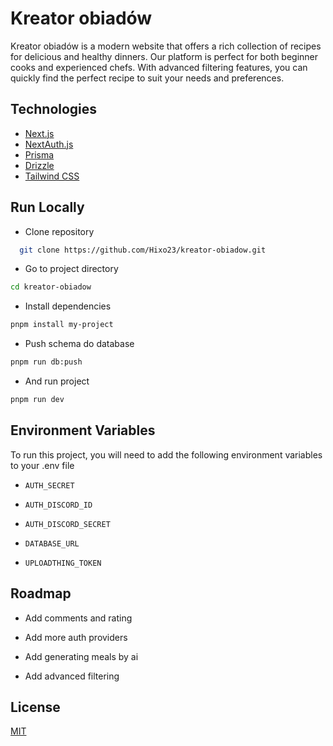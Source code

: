 # Kreator obiadów

Kreator obiadów is a modern website that offers a rich collection of recipes for delicious and healthy dinners. Our platform is perfect for both beginner cooks and experienced chefs. With advanced filtering features, you can quickly find the perfect recipe to suit your needs and preferences.

## Technologies

- [Next.js](https://nextjs.org)
- [NextAuth.js](https://next-auth.js.org)
- [Prisma](https://prisma.io)
- [Drizzle](https://orm.drizzle.team)
- [Tailwind CSS](https://tailwindcss.com)

## Run Locally

- Clone repository

```bash
  git clone https://github.com/Hixo23/kreator-obiadow.git
```

- Go to project directory

```bash
cd kreator-obiadow
```

- Install dependencies

```bash
pnpm install my-project
```

- Push schema do database

```bash
pnpm run db:push
```

- And run project

```bash
pnpm run dev
```

## Environment Variables

To run this project, you will need to add the following environment variables to your .env file

- `AUTH_SECRET`
- `AUTH_DISCORD_ID`
- `AUTH_DISCORD_SECRET`

- `DATABASE_URL`
- `UPLOADTHING_TOKEN`

## Roadmap

- Add comments and rating

- Add more auth providers

- Add generating meals by ai

- Add advanced filtering

## License

[MIT](https://choosealicense.com/licenses/mit/)
